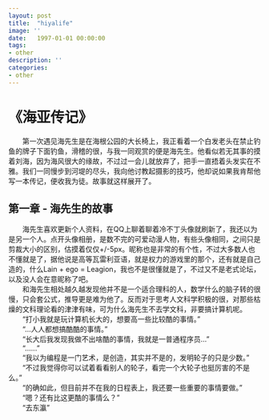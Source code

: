```yaml
---
layout: post
title:  "hiyalife"
image: ''
date:   1997-01-01 00:00:00
tags:
- other
description: ''
categories:
- other 
---
```


# 《海亚传记》  
&emsp;&emsp;第一次遇见海先生是在海根公园的大长椅上，我正看着一个白发老头在禁止钓鱼的牌子下面钓鱼，滑稽的很，与我一同观赏的便是海先生。他看似若无其事的摸着刘海，因为海风很大的缘故，不过过一会儿就放弃了，把手一直捂着头发实在不雅。我们一同慢步到河堤的尽头，我向他讨教起摄影的技巧，他却说如果我肯帮他写一本传记，便收我为徒。故事就这样展开了。  
    
## 第一章 - 海先生的故事
    
&emsp;&emsp;海先生喜欢更新个人资料，在QQ上聊着聊着冷不丁头像就刷新了，我还以为是另一个人。点开头像相册，是数不完的可爱动漫人物，有些头像相同，之间只是剪裁大小的区别，估摸着仅仅+/-5px。昵称也是非常的有个性，不过大多数人也不懂就是了，据他说是高等瓦雷利亚语，就是权力的游戏里的那个，还有就是自己造的，什么Lain + ego = Leagion，我也不是很懂就是了，不过又不是老式论坛，以及没人会在意昵称了吧。  
&emsp;&emsp;和海先生相处越久越发现他并不是一个适合理科的人，数学什么的脑子转的很慢，只会套公式，推导更是难为他了。反而对于思考人文科学积极的很，对那些枯燥的文科理论看的津津有味，可为什么海先生不去学文科，非要搞计算机呢。  
&emsp;&emsp;“打小我就是玩计算机长大的，想要高一些比较酷的事情。”  
&emsp;&emsp;“...人人都想搞酷酷的事情。”  
&emsp;&emsp;“长大后我发现我做不出啥酷的事情，我就是一普通程序员...”  
&emsp;&emsp;“......”  
&emsp;&emsp;“我以为编程是一门艺术，是创造，其实并不是的，发明轮子的只是少数。”  
&emsp;&emsp;“不过我觉得你可以试着看看别人的轮子，看完一个大轮子也挺厉害的不是么。”  
&emsp;&emsp;“的确如此，但目前并不在我的日程表上，我还要一些重要的事情要做。”  
&emsp;&emsp;“嗯？还有比这更酷的事情么？”  
&emsp;&emsp;“去东瀛”  
